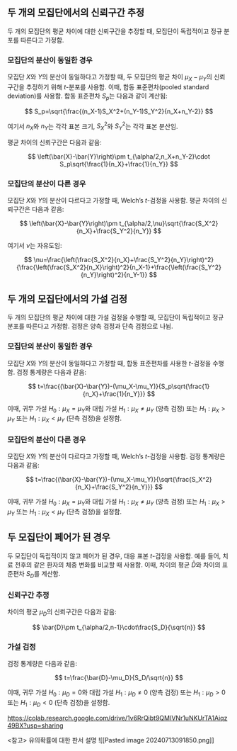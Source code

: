 
## 두 개의 모집단에서의 신뢰구간 추정

두 개의 모집단의 평균 차이에 대한 신뢰구간을 추정할 때, 모집단이 독립적이고 정규 분포를 따른다고 가정함.

### 모집단의 분산이 동일한 경우

모집단 $X$와 $Y$의 분산이 동일하다고 가정할 때, 두 모집단의 평균 차이 $\mu_X - \mu_Y$의 신뢰구간을 추정하기 위해 $t$-분포를 사용함. 이때, 합동 표준편차(pooled standard deviation)를 사용함. 합동 표준편차 $S_p$는 다음과 같이 계산됨:

$$
S_p=\sqrt{\frac{(n_X-1)S_X^2+(n_Y-1)S_Y^2}{n_X+n_Y-2}}
$$

여기서 $n_X$와 $n_Y$는 각각 표본 크기, $S_X^2$와 $S_Y^2$는 각각 표본 분산임.

평균 차이의 신뢰구간은 다음과 같음:

$$
\left(\bar{X}-\bar{Y}\right)\pm t_{\alpha/2,n_X+n_Y-2}\cdot S_p\sqrt{\frac{1}{n_X}+\frac{1}{n_Y}}
$$


### 모집단의 분산이 다른 경우

모집단 $X$와 $Y$의 분산이 다르다고 가정할 때, Welch’s $t$-검정을 사용함. 평균 차이의 신뢰구간은 다음과 같음:

$$
\left(\bar{X}-\bar{Y}\right)\pm t_{\alpha/2,\nu}\sqrt{\frac{S_X^2}{n_X}+\frac{S_Y^2}{n_Y}}
$$

여기서 $\nu$는 자유도임:

$$
\nu=\frac{\left(\frac{S_X^2}{n_X}+\frac{S_Y^2}{n_Y}\right)^2}{\frac{\left(\frac{S_X^2}{n_X}\right)^2}{n_X-1}+\frac{\left(\frac{S_Y^2}{n_Y}\right)^2}{n_Y-1}}
$$


## 두 개의 모집단에서의 가설 검정

두 개의 모집단의 평균 차이에 대한 가설 검정을 수행할 때, 모집단이 독립적이고 정규 분포를 따른다고 가정함. 검정은 양측 검정과 단측 검정으로 나뉨.

### 모집단의 분산이 동일한 경우

모집단 $X$와 $Y$의 분산이 동일하다고 가정할 때, 합동 표준편차를 사용한 $t$-검정을 수행함. 검정 통계량은 다음과 같음:

$$
t=\frac{(\bar{X}-\bar{Y})-(\mu_X-\mu_Y)}{S_p\sqrt{\frac{1}{n_X}+\frac{1}{n_Y}}}
$$

이때, 귀무 가설 $H_0:\mu_X=\mu_Y$와 대립 가설 $H_1:\mu_X\neq\mu_Y$ (양측 검정) 또는 $H_1:\mu_X>\mu_Y$ 또는 $H_1:\mu_X<\mu_Y$ (단측 검정)을 설정함.

### 모집단의 분산이 다른 경우

모집단 $X$와 $Y$의 분산이 다르다고 가정할 때, Welch’s $t$-검정을 사용함. 검정 통계량은 다음과 같음:

$$
t=\frac{(\bar{X}-\bar{Y})-(\mu_X-\mu_Y)}{\sqrt{\frac{S_X^2}{n_X}+\frac{S_Y^2}{n_Y}}}
$$


이때, 귀무 가설 $H_0:\mu_X=\mu_Y$와 대립 가설 $H_1:\mu_X\neq\mu_Y$ (양측 검정) 또는 $H_1:\mu_X>\mu_Y$ 또는 $H_1:\mu_X<\mu_Y$ (단측 검정)을 설정함.

## 두 모집단이 페어가 된 경우

두 모집단이 독립적이지 않고 페어가 된 경우, 대응 표본 $t$-검정을 사용함. 예를 들어, 치료 전후의 같은 환자의 체중 변화를 비교할 때 사용함. 이때, 차이의 평균 $\bar{D}$와 차이의 표준편차 $S_D$를 계산함.

### 신뢰구간 추정

차이의 평균 $\mu_D$의 신뢰구간은 다음과 같음:

$$
\bar{D}\pm t_{\alpha/2,n-1}\cdot\frac{S_D}{\sqrt{n}}
$$

### 가설 검정

검정 통계량은 다음과 같음:

$$
t=\frac{\bar{D}-\mu_D}{S_D/\sqrt{n}}
$$

이때, 귀무 가설 $H_0:\mu_D=0$와 대립 가설 $H_1:\mu_D\neq0$ (양측 검정) 또는 $H_1:\mu_D>0$ 또는 $H_1:\mu_D<0$ (단측 검정)을 설정함.


https://colab.research.google.com/drive/1v6RrQibt9QMIVNr1uNKUrTA1Aiqz49BX?usp=sharing


<참고> 유의확률에 대한 판서 설명
![[Pasted image 20240713091850.png]]